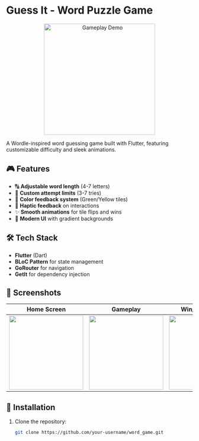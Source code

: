 # Guess It - Word Puzzle Game  

<p align="center">
  <img src="screenshots/gameplay.gif" width="300" alt="Gameplay Demo">
</p>

A Wordle-inspired word guessing game built with Flutter, featuring customizable difficulty and sleek animations.

## 🎮 Features  
- 🔠 **Adjustable word length** (4-7 letters)  
- 🔢 **Custom attempt limits** (3-7 tries)  
- 🎨 **Color feedback system** (Green/Yellow tiles)  
- 📱 **Haptic feedback** on interactions  
- ✨ **Smooth animations** for tile flips and wins  
- 🌈 **Modern UI** with gradient backgrounds  

## 🛠 Tech Stack  
- **Flutter** (Dart)  
- **BLoC Pattern** for state management  
- **GoRouter** for navigation  
- **GetIt** for dependency injection  

## 📸 Screenshots  
| Home Screen | Gameplay | Win/Loss Dialogs |
|-------------|----------|------------------|
| <img src="screenshots/home.jpg" width="200"> | <img src="screenshots/game.jpg" width="200"> | <img src="screenshots/dialog.jpg" width="200"> |

## 🚀 Installation  
1. Clone the repository:  
   ```bash
   git clone https://github.com/your-username/word_game.git
